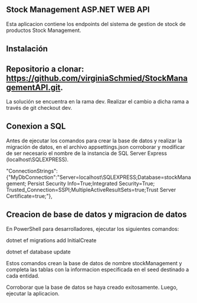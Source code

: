 ## Stock Management ASP.NET WEB API

Esta aplicacion contiene los endpoints del sistema de gestion de stock de productos Stock Management.


## Instalación

## Repositorio a clonar: https://github.com/virginiaSchmied/StockManagementAPI.git. 
La solución se encuentra en la rama dev. Realizar el cambio a dicha rama a través de git checkout dev.


 
## Conexion a SQL
Antes de ejecutar los comandos para crear la base de datos y realizar la migración de datos, en el archivo appsettings.json corroborar y modificar de ser necesario el nombre de la instancia de SQL Server Express (localhost\\SQLEXPRESS).

"ConnectionStrings": 
{"MyDbConnection":"Server=localhost\\SQLEXPRESS;Database=stockManagement; Persist Security Info=True;Integrated
Security=True; Trusted_Connection=SSPI;MultipleActiveResultSets=true;Trust Server Certificate=true;"},



## Creacion de base de datos y migracion de datos 
En PowerShell para desarrolladores, ejecutar los siguientes comandos:

dotnet ef migrations add InitialCreate

dotnet ef database update

Estos comandos crean la base de datos de nombre stockManagement y completa las tablas con la informacion
especificada en el seed destinado a cada entidad.





Corroborar que la base de datos se haya creado exitosamente. Luego, ejecutar la aplicacion.



